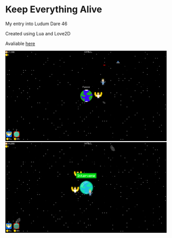 # Keep Everything Alive

My entry into Ludum Dare 46

Created using Lua and Love2D

Avaliable [here](https://drikdrok.itch.io/keep-everything-alive)

<p float="left">
  <img src="/Screenshots/img1.png" width="700" />
  <img src="/Screenshots/img2.png" width="700" /> 
</p>
